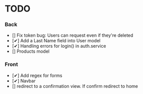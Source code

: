 # TODO

### Back

- [] Fix token bug: Users can request even if they're deleted
- [✔] Add a Last Name field into User model
- [✔] Handling errors for login() in auth.service
- [] Products model

### Front

- [✔] Add regex for forms
- [✔] Navbar
- [] redirect to a confirmation view. If confirm redirect to home
